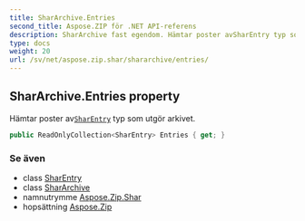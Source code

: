 ```yaml
---
title: SharArchive.Entries
second_title: Aspose.ZIP för .NET API-referens
description: SharArchive fast egendom. Hämtar poster avSharEntry typ som utgör arkivet.
type: docs
weight: 20
url: /sv/net/aspose.zip.shar/shararchive/entries/
---
```

## SharArchive.Entries property

Hämtar poster av[`SharEntry`](../../sharentry/) typ som utgör arkivet.

```csharp
public ReadOnlyCollection<SharEntry> Entries { get; }
```

### Se även

* class [SharEntry](../../sharentry/)
* class [SharArchive](../)
* namnutrymme [Aspose.Zip.Shar](../../shararchive/)
* hopsättning [Aspose.Zip](../../../)


